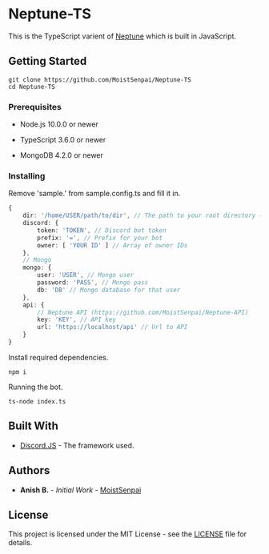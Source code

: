 # Neptune-TS

This is the TypeScript varient of [Neptune](https://github.com/MoistSenpai/Neptune) which is built in JavaScript.

## Getting Started

```
git clone https://github.com/MoistSenpai/Neptune-TS
cd Neptune-TS
```

### Prerequisites

* Node.js 10.0.0 or newer

* TypeScript 3.6.0 or newer

* MongoDB 4.2.0 or newer

### Installing

Remove 'sample.' from sample.config.ts and fill it in.
```ts
{
	dir: '/home/USER/path/to/dir', // The path to your root directory (/home/USER/Neptune-TS)
	discord: {
		token: 'TOKEN', // Discord bot token
		prefix: '=', // Prefix for your bot
		owner: [ 'YOUR ID' ] // Array of owner IDs
	},
	// Mongo
	mongo: {
		user: 'USER', // Mongo user
		password: 'PASS', // Mongo pass
		db: 'DB' // Mongo database for that user
	},
	api: {
		// Neptune API (https://github.com/MoistSenpai/Neptune-API)
		key: 'KEY', // API key
		url: 'https://localhost/api' // Url to API
	}
}
```

Install required dependencies.

```
npm i
```

Running the bot.

```
ts-node index.ts
```

## Built With

* [Discord.JS](https://github.com/discordjs/discord.js/) - The framework used.

## Authors

* **Anish B.** - *Initial Work* - [MoistSenpai](https://github.com/MoistSenpai)

## License

This project is licensed under the MIT License - see the [LICENSE](LICENSE) file for details.
